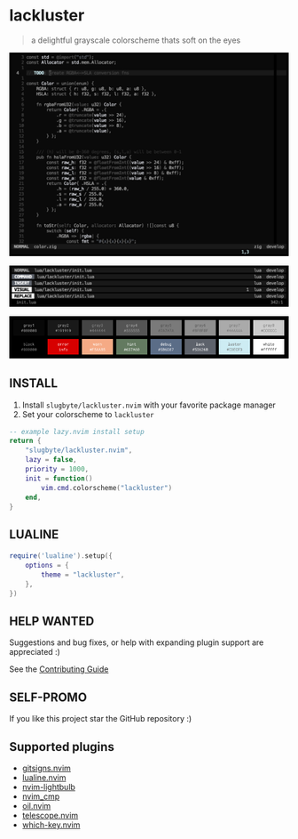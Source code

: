 # lackluster
> a delightful grayscale colorscheme thats soft on the eyes

![a screenshot of neovim with the lackluster colorscheme](./asset/lackluster.png)

![a picture of lackluster lualine variations](./asset/lackluster-lualine.png)

![a picture of the lackluster colorpallet](./asset/lackluster-pallet.png)

## INSTALL
1. Install `slugbyte/lackluster.nvim` with your favorite package manager
2. Set your colorscheme to `lackluster`

```lua 
-- example lazy.nvim install setup
return {
    "slugbyte/lackluster.nvim",
    lazy = false,
    priority = 1000,
    init = function()
        vim.cmd.colorscheme("lackluster")
    end,
}
```

## LUALINE
```lua
require('lualine').setup({
    options = {
        theme = "lackluster",
    },
})
```

## HELP WANTED
Suggestions and bug fixes, or help with expanding plugin support are appreciated :)

See the [Contributing Guide](./CONTRIBUTING.md)

## SELF-PROMO
If you like this project star the GitHub repository :)


## Supported plugins
* [gitsigns.nvim](https://github.com/lewis6991/gitsigns.nvim)
* [lualine.nvim](https://github.com/nvim-lualine/lualine.nvim)
* [nvim-lightbulb](https://github.com/kosayoda/nvim-lightbulb)
* [nvim\_cmp](https://github.com/hrsh7th/nvim-cmp)
* [oil.nvim](https://github.com/stevearc/oil.nvim)
* [telescope.nvim](https://github.com/nvim-telescope/telescope.nvim)
* [which-key.nvim](https://github.com/folke/which-key.nvim)
